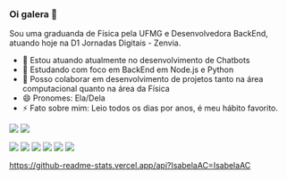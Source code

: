 

### Oi galera 👋
Sou uma graduanda de Física pela UFMG e Desenvolvedora BackEnd, atuando hoje na D1 Jornadas Digitais - Zenvia.

- 🔭 Estou atuando atualmente no desenvolvimento de Chatbots
- 🌱 Estudando com foco em BackEnd em Node.js e Python
- 🤝 Posso colaborar em desenvolvimento de projetos tanto na área computacional quanto na área da Física
- 😄 Pronomes: Ela/Dela
- ⚡ Fato sobre mim: Leio todos os dias por anos, é meu hábito favorito.



[<img src="https://img.shields.io/badge/linkedin-%230077B5.svg?&style=for-the-badge&logo=linkedin&logoColor=white" />](https://www.linkedin.com/in/isabelaassiscardoso/) [<img src = "https://img.shields.io/badge/instagram-%23E4405F.svg?&style=for-the-badge&logo=instagram&logoColor=white">](https://www.instagram.com/_IsabelaAssis_/)






<img src="{https://img.shields.io/badge/JavaScript-323330?style=for-the-badge&logo=javascript&logoColor=F7DF1E}" />
<img src="{https://img.shields.io/badge/json-5E5C5C?style=for-the-badge&logo=json&logoColor=white}" />
<img src="{https://img.shields.io/badge/Python-FFD43B?style=for-the-badge&logo=python&logoColor=blue}" />
<img src="{https://img.shields.io/badge/Linux_Mint-87CF3E?style=for-the-badge&logo=linux-mint&logoColor=white}" />
<img src="{https://img.shields.io/badge/LinkedIn-0077B5?style=for-the-badge&logo=linkedin&logoColor=white}" />
<img src="{https://img.shields.io/badge/Linux_Mint-87CF3E?style=for-the-badge&logo=linux-mint&logoColor=white}" />


https://github-readme-stats.vercel.app/api?IsabelaAC=IsabelaAC




